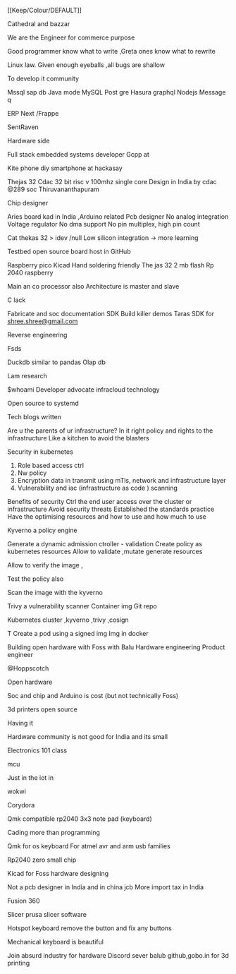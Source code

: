 [[Keep/Colour/DEFAULT]] 

Cathedral and bazzar

We are the Engineer for commerce purpose 

Good programmer know what to write ,Greta ones know what to rewrite 


Linux law. Given enough eyeballs ,all bugs are shallow



To develop it community



Mssql sap db 
Java mode 
MySQL
Post gre
Hasura graphql 
Nodejs 
Message q




ERP Next /Frappe 


SentRaven 




Hardware side 


Full stack embedded systems developer
Gcpp at 


Kite phone diy smartphone at hackasay 


Thejas 32 
Cdac 
32 bit risc v 
100mhz single core
Design in India  by cdac
@289 soc 
Thiruvananthapuram 

Chip designer 



Aries  board kad in India ,Arduino related
Pcb designer
No analog integration
Voltage regulator 
No dma support
No pin multiplex, high pin count 


Cat thekas 32 > idev /null
Low silicon integration -> more learning 

Testbed open source board host in GitHub 


Raspberry pico
Kicad 
Hand soldering friendly
The jas 32 2 mb flash
Rp 2040  raspberry



Main an co processor also
Architecture is master and slave 


C lack 

Fabricate and soc documentation
SDK
Build killer demos
Taras SDK for 
shree.shree@gmail.com






Reverse engineering



Fsds









Duckdb similar to pandas
Olap db 



Lam research 









$whoami
 Developer advocate infracloud technology


Open source to systemd


Tech blogs written 


Are u the parents of ur infrastructure?
In it right policy and rights to the infrastructure
Like a kitchen to avoid the blasters



Security in kubernetes 
1. Role based access ctrl
2. Nw policy
3. Encryption data in transmit using mTls, network and infrastructure layer 
4. Vulnerability and iac (infrastructure as code ) scanning


Benefits of security 
Ctrl the end user access over the cluster or infrastructure
Avoid security threats
Established the standards practice
Have the optimising resources and how to use and how much to use




Kyverno a policy engine 

Generate a dynamic admission ctroller - validation 
Create policy as kubernetes resources
Allow to validate ,mutate generate resources

Allow to verify the image , 

Test the policy also



Scan the image  with the kyverno


Trivy a vulnerability scanner 
Container img 
Git repo 

Kubernetes cluster ,kyverno ,trivy ,cosign



T
Create a pod using a signed img
Img in docker 




Building open hardware with Foss with Balu
Hardware engineering 
Product engineer 

@Hoppscotch

Open hardware

Soc and chip and Arduino is cost (but not technically Foss)


3d printers open source


Having it 




Hardware community is not good for India and its small


Electronics 101 class 


mcu 


Just in the iot  in 

wokwi

Corydora 

Qmk compatible rp2040  3x3 note pad (keyboard)



Cading more than programming 


Qmk for os keyboard
For atmel avr and arm usb families



Rp2040 zero small chip 


Kicad for Foss hardware designing


Not a pcb designer in India and in china jcb 
More import tax in India


Fusion 360 


Slicer prusa slicer software





Hotspot keyboard remove the button and fix any buttons

Mechanical keyboard is beautiful


Join absurd industry   for hardware Discord sever balub github,gobo.in for 3d printing


